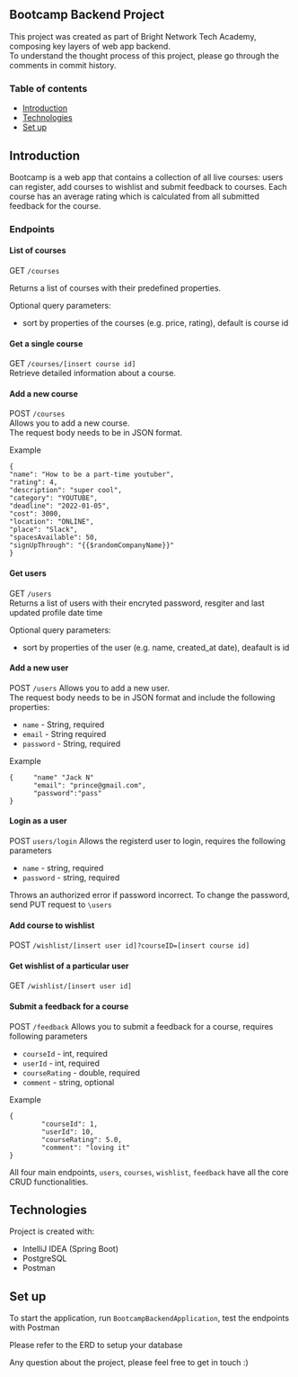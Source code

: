 ## Bootcamp Backend Project
This project was created as part of Bright Network Tech Academy, composing key layers of web app backend.  
To understand the thought process of this project, please go through the comments in commit history.

### Table of contents
- [Introduction](#introduction)
- [Technologies](#technologies)
- [Set up](#set-up)

## Introduction
Bootcamp is a web app that contains a collection of all live courses: users can register, add courses to wishlist and submit feedback to courses.
Each course has an average rating which is calculated from all submitted feedback for the course.

### Endpoints
#### List of courses
GET `/courses`  

Returns a list of courses with their predefined properties.

Optional query parameters:
- sort by properties of the courses (e.g. price, rating), default is course id

#### Get a single course
GET `/courses/[insert course id]`  
Retrieve detailed information about a course.

#### Add a new course
POST `/courses`  
Allows you to add a new course.  
The request body needs to be in JSON format.  
  
Example
```
{
"name": "How to be a part-time youtuber",
"rating": 4,
"description": "super cool",
"category": "YOUTUBE",
"deadline": "2022-01-05",
"cost": 3000,
"location": "ONLINE",
"place": "Slack",
"spacesAvailable": 50,
"signUpThrough": "{{$randomCompanyName}}"
}
```
#### Get users
GET `/users`  
Returns a list of users with their encryted password, resgiter and last updated profile date time  


Optional query parameters:
- sort by properties of the user (e.g. name, created_at date), deafault is id

#### Add a new user
POST `/users`
Allows you to add a new user.  
The request body needs to be in JSON format and include the following properties:
- `name` - String, required
- `email` - String required
- `password` - String, required

Example
```
{     "name" "Jack N"
      "email": "prince@gmail.com",
      "password":"pass"
}
```

#### Login as a user
POST `users/login`
Allows the registerd user to login, requires the following parameters
- `name` - string, required
- `password` - string, required

Throws an authorized error if password incorrect. To change the password, send PUT request to `\users`

#### Add course to wishlist
POST `/wishlist/[insert user id]?courseID=[insert course id]`

#### Get wishlist of a particular user
GET `/wishlist/[insert user id]`

#### Submit a feedback for a course
POST `/feedback`
Allows you to submit a feedback for a course, requires following parameters
- `courseId` - int, required
- `userId` - int, required
- `courseRating` - double, required
- `comment` - string, optional

Example
```
{ 
        "courseId": 1,
        "userId": 10,
        "courseRating": 5.0,
        "comment": "loving it"
}
```

All four main endpoints, `users`, `courses`, `wishlist`, `feedback` have all the core CRUD functionalities.

## Technologies
Project is created with:
- IntelliJ IDEA (Spring Boot)
- PostgreSQL
- Postman

## Set up
To start the application, run `BootcampBackendApplication`, test the endpoints with Postman

Please refer to the ERD to setup your database  

Any question about the project, please feel free to get in touch :)

